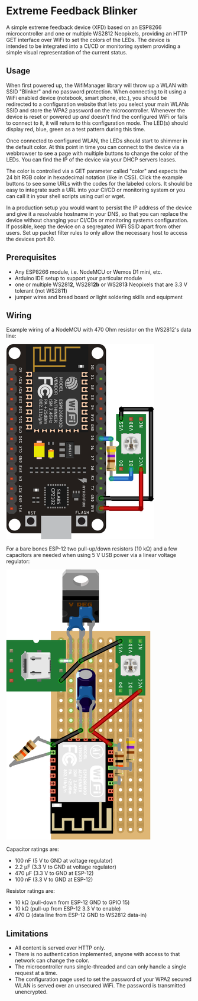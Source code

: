 # Extreme Feedback Blinker

A simple extreme feedback device (XFD) based on an ESP8266 microcontroller and
one or multiple WS2812 Neopixels, providing an HTTP GET interface over WiFi to
set the colors of the LEDs. The device is intended to be integrated into a CI/CD
or monitoring system providing a simple visual representation of the current
status.

## Usage

When first powered up, the WifiManager library will throw up a WLAN with SSID
"Blinker" and no password protection. When connecting to it using a WiFi enabled
device (notebook, smart phone, etc.), you should be redirected to a
configuration website that lets you select your main WLANs SSID and store the
WPA2 password on the microcontroller. Whenever the device is reset or powered up
*and* doesn't find the configured WiFi or fails to connect to it, it will return
to this configuration mode. The LED(s) should display red, blue, green as a test
pattern during this time.

Once connected to configured WLAN, the LEDs should start to shimmer in the
default color. At this point in time you can connect to the device via a
webbrowser to see a page with multiple buttons to change the color of the LEDs.
You can find the IP of the device via your DHCP servers leases.

The color is controlled via a GET parameter called "color" and expects the 24
bit RGB color in hexadecimal notation (like in CSS). Click the example buttons
to see some URLs with the codes for the labeled colors. It should be easy to
integrate such a URL into your CI/CD or monitoring system or you can call it in
your shell scripts using curl or wget.

In a production setup you would want to persist the IP address of the device and
give it a resolvable hostname in your DNS, so that you can replace the device
without changing your CI/CDs or monitoring systems configuration. If possible,
keep the device on a segregated WiFi SSID apart from other users. Set up packet
filter rules to only allow the necessary host to access the devices port 80.

## Prerequisites

- Any ESP8266 module, i.e. NodeMCU or Wemos D1 mini, etc.
- Arduino IDE setup to support your particular module
- one or multiple WS281**2**, WS281**2b** or WS281**3** Neopixels that are 3.3 V
  tolerant (not WS281**1**)
- jumper wires and bread board *or* light soldering skills and equipment

## Wiring

Example wiring of a NodeMCU with 470 Ohm resistor on the WS2812's data line:

![NodeMCU with WS2812 Neopixel](https://raw.githubusercontent.com/simonrupf/extreme-feedback-blinker/master/NodeMCU%20WS2812.png)

For a bare bones ESP-12 two pull-up/down resistors (10 kΩ) and a few capacitors
are needed when using 5 V USB power via a linear voltage regulator:

![ESP-12 with WS2812 Neopixel](https://raw.githubusercontent.com/simonrupf/extreme-feedback-blinker/master/ESP8266%20WS2812.png)

Capacitor ratings are:
- 100 nF (5 V to GND at voltage regulator)
- 2.2 µF (3.3 V to GND at voltage regulator)
- 470 µF (3.3 V to GND at ESP-12)
- 100 nF (3.3 V to GND at ESP-12)

Resistor ratings are:
- 10 kΩ (pull-down from ESP-12 GND to GPIO 15)
- 10 kΩ (pull-up from ESP-12 3.3 V to enable)
- 470 Ω (data line from ESP-12 GND to WS2812 data-in)

## Limitations

- All content is served over HTTP only.
- There is no authentication implemented, anyone with access to that network
  can change the color.
- The microcontroller runs single-threaded and can only handle a single request
  at a time.
- The configuration page used to set the password of your WPA2 secured WLAN is
  served over an unsecured WiFi. The password is transmitted unencrypted.
